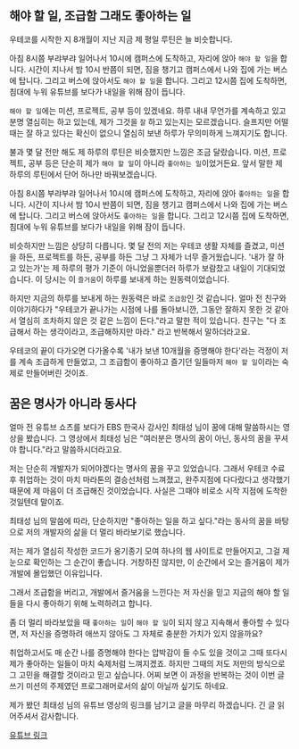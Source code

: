 ## 해야 할 일, 조급함 그래도 좋아하는 일

우테코를 시작한 지 8개월이 지난 지금 제 평일 루틴은 늘 비슷합니다.

아침 8시쯤 부랴부랴 일어나서 10시에 캠퍼스에 도착하고, 자리에 앉아 `해야 할 일`을 합니다. 시간이 지나서 밤 10시 반쯤이 되면, 짐을 챙기고 캠퍼스에서 나와 집에 가는 버스에 탑니다. 그리고 버스에 앉아서도 `해야 할 일`을 합니다. 그리고 12시쯤 집에 도착하면, 침대에 누워 유튜브를 보다가 내일을 위해 잠이 듭니다.

`해야 할 일`에는 미션, 프로젝트, 공부 등이 있겠네요. 하루 내내 무언가를 계속하고 있고 분명 열심히는 하고 있는데, 제가 그것을 `잘` 하고 있는지는 모르겠습니다. 슬프지만 어떨 때는 잘 하고 있다는 확신이 없으니 열심히 보낸 하루가 무의미하게 느껴지기도 합니다.

불과 몇 달 전만 해도 제 하루의 루틴은 비슷했지만 느낌은 조금 달랐습니다. 미션, 프로젝트, 공부 등은 단순히 제가 `해야 할 일`이 아니라 `좋아하는 일`이었거든요. 앞서 말한 제 하루의 루틴에서 단어 하나만 바꿔보겠습니다.

아침 8시쯤 부랴부랴 일어나서 10시에 캠퍼스에 도착하고, 자리에 앉아 `좋아하는 일`을 합니다. 시간이 지나서 밤 10시 반쯤이 되면, 짐을 챙기고 캠퍼스에서 나와 집에 가는 버스에 탑니다. 그리고 버스에 앉아서도 `좋아하는 일`을 합니다. 그리고 12시쯤 집에 도착하면, 침대에 누워 유튜브를 보다가 내일을 위해 잠이 듭니다.

비슷하지만 느낌은 상당히 다릅니다. 몇 달 전의 저는 우테코 생활 자체를 즐겼고, 미션을 하든, 프로젝트를 하든, 공부를 하든 그냥 그 자체가 너무 즐거웠습니다. '내가 잘 하고 있는가'는 제 하루의 평가 기준이 아니었을뿐더러 하루가 보람찼고 내일이 기대되었습니다. 이 당시는 이 `즐거움`이 하루를 보내게 하는 원동력이었습니다.

하지만 지금의 하루를 보내게 하는 원동력은 바로 `조급함`인 것 같습니다. 얼마 전 친구와 이야기하다가 "우테코가 끝나가는 시점에 나를 돌아보니깐, 그동안 잘하지 못한 것 같아서 열심히 조차하지 않은 것 같은 느낌이 든다."라고 말한 적이 있습니다. 친구는 "다 조급해서 하는 생각이라고, 조급해하지만 마라." 라고 반복해서 말하더라고요.

우테코의 끝이 다가오면 다가올수록 '내가 보낸 10개월을 증명해야 한다'라는 걱정이 저를 계속 조급하게 만들었고, 그 조급함이 좋아하고 즐기던 일들마저 `해야 할 일`이라는 숙제로 만들어버린 것이죠.

## 꿈은 명사가 아니라 동사다

얼마 전 유튜브 쇼츠를 보다가 EBS 한국사 강사인 최태성 님이 꿈에 대해 말씀하시는 영상을 봤습니다. 그 영상에서 최태성 님은 "여러분은 명사의 꿈이 아닌, 동사의 꿈을 꾸셔야 합니다."라고 말씀하시더라고요.

저는 단순히 개발자가 되어야겠다는 명사의 꿈을 꾸고 있었습니다. 그래서 우테코 수료 후 취업하는 것이 마치 마라톤의 결승선처럼 느껴졌고, 완주지점에 다다랐다고 생각했기 때문에 제 마음이 더 조급해진 것이었습니다. 사실은 그때야 비로소 시작 지점에 도착한 것일텐데 말이죠.

최태성 님의 말씀에 따라, 단순하지만 "좋아하는 일을 하고 싶다."라는 동사의 꿈을 바탕으로 저의 개발자의 삶을 더 멀리 바라보기로 했습니다.

저는 제가 열심히 작성한 코드가 옹기종기 모여 하나의 웹 사이트로 만들어지고, 그걸 제 눈으로 확인하는 그 순간이 좋습니다. 거창하진 않지만, 이 순간에서 오는 즐거움이 제가 개발에 몰입했던 이유입니다.

그래서 조급함을 버리고, 개발에서 즐거움을 느낀다는 저 자신을 믿고 지금의 해야 할 일들을 다시 좋아하기 위해 노력하려고 합니다.

좀 더 멀리 바라보았을 때 `좋아하는 일`이 `해야 할 일`이 되지 않고 지속해서 좋아할 수 있다면, 저 자신을 증명하려 애쓰지 않아도 그 자체로 충분한 가치가 있지 않을까요?

취업하고서도 매 순간 나를 증명해야 한다는 압박감이 들 수도 있을 것이고 그때 또다시 제가 좋아하는 일들이 마치 숙제처럼 느껴지겠죠. 하지만 그때의 저도 저만의 방식으로 그 고민을 해결할 것이라고 믿고 싶습니다. 어찌 보면 이 과정을 반복하는 것이 이번 글쓰기 미션의 주제였던 프로그래머로서의 삶이 아닐까 싶기도 하네요.

제가 봤던 최태성 님의 유튜브 영상의 링크를 남기고 글을 마무리 하겠습니다. 긴 글 읽어주셔서 감사합니다.

[유튜브 링크](https://www.youtube.com/watch?v=6WwYBIVsbTI)
